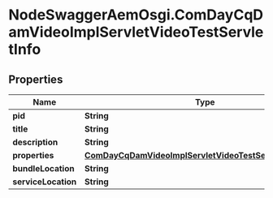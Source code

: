 # NodeSwaggerAemOsgi.ComDayCqDamVideoImplServletVideoTestServletInfo

## Properties

Name | Type | Description | Notes
------------ | ------------- | ------------- | -------------
**pid** | **String** |  | [optional] 
**title** | **String** |  | [optional] 
**description** | **String** |  | [optional] 
**properties** | [**ComDayCqDamVideoImplServletVideoTestServletProperties**](ComDayCqDamVideoImplServletVideoTestServletProperties.md) |  | [optional] 
**bundleLocation** | **String** |  | [optional] 
**serviceLocation** | **String** |  | [optional] 


